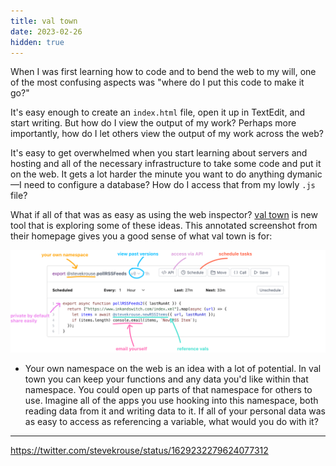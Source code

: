 ```yaml
---
title: val town
date: 2023-02-26
hidden: true
---
```


When I was first learning how to code and to bend the web to my will, one of the most confusing aspects was "where do I put this code to make it go?"

It's easy enough to create an `index.html` file, open it up in TextEdit, and start writing. But how do I view the output of my work? Perhaps more importantly, how do I let others view the output of my work across the web? 

It's easy to get overwhelmed when you start learning about servers and hosting and all of the necessary infrastructure to take some code and put it on the web. It gets a lot harder the minute you want to do anything dymanic—I need to configure a database? How do I access that from my lowly `.js` file? 

What if all of that was as easy as using the web inspector? [val town](https://www.val.town) is new tool that is exploring some of these ideas. This annotated screenshot from their homepage gives you a good sense of what val town is for:

![An annotated screenshot of the val town UI showing its main features.](explainer.png)

- Your own namespace on the web is an idea with a lot of potential. In val town you can keep your functions and any data you'd like within that namespace. You could open up parts of that namespace for others to use. Imagine all of the apps you use hooking into this namespace, both reading data from it and writing data to it. If all of your personal data was as easy to access as referencing a variable, what would you do with it?

---

https://twitter.com/stevekrouse/status/1629232279624077312